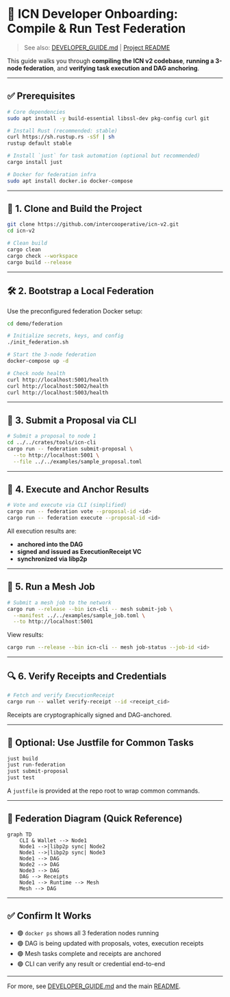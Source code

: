 # 🚀 ICN Developer Onboarding: Compile & Run Test Federation

> See also: [DEVELOPER_GUIDE.md](../architecture/DEVELOPER_GUIDE.md) | [Project README](../../README.md)

This guide walks you through **compiling the ICN v2 codebase**, **running a 3-node federation**, and **verifying task execution and DAG anchoring**.

---

## ✅ Prerequisites

```bash
# Core dependencies
sudo apt install -y build-essential libssl-dev pkg-config curl git

# Install Rust (recommended: stable)
curl https://sh.rustup.rs -sSf | sh
rustup default stable

# Install `just` for task automation (optional but recommended)
cargo install just

# Docker for federation infra
sudo apt install docker.io docker-compose
```

---

## 🧱 1. Clone and Build the Project

```bash
git clone https://github.com/intercooperative/icn-v2.git
cd icn-v2

# Clean build
cargo clean
cargo check --workspace
cargo build --release
```

---

## 🛠️ 2. Bootstrap a Local Federation

Use the preconfigured federation Docker setup:

```bash
cd demo/federation

# Initialize secrets, keys, and config
./init_federation.sh

# Start the 3-node federation
docker-compose up -d

# Check node health
curl http://localhost:5001/health
curl http://localhost:5002/health
curl http://localhost:5003/health
```

---

## 🧪 3. Submit a Proposal via CLI

```bash
# Submit a proposal to node 1
cd ../../crates/tools/icn-cli
cargo run -- federation submit-proposal \
  --to http://localhost:5001 \
  --file ../../examples/sample_proposal.toml
```

---

## 🔁 4. Execute and Anchor Results

```bash
# Vote and execute via CLI (simplified)
cargo run -- federation vote --proposal-id <id>
cargo run -- federation execute --proposal-id <id>
```

All execution results are:

* **anchored into the DAG**
* **signed and issued as ExecutionReceipt VC**
* **synchronized via libp2p**

---

## 🧪 5. Run a Mesh Job

```bash
# Submit a mesh job to the network
cargo run --release --bin icn-cli -- mesh submit-job \
  --manifest ../../examples/sample_job.toml \
  --to http://localhost:5001
```

View results:

```bash
cargo run --release --bin icn-cli -- mesh job-status --job-id <id>
```

---

## 🔍 6. Verify Receipts and Credentials

```bash
# Fetch and verify ExecutionReceipt
cargo run -- wallet verify-receipt --id <receipt_cid>
```

Receipts are cryptographically signed and DAG-anchored.

---

## 🧰 Optional: Use Justfile for Common Tasks

```bash
just build
just run-federation
just submit-proposal
just test
```

A `justfile` is provided at the repo root to wrap common commands.

---

## 📡 Federation Diagram (Quick Reference)

```mermaid
graph TD
    CLI & Wallet --> Node1
    Node1 -->|libp2p sync| Node2
    Node1 -->|libp2p sync| Node3
    Node1 --> DAG
    Node2 --> DAG
    Node3 --> DAG
    DAG --> Receipts
    Node1 --> Runtime --> Mesh
    Mesh --> DAG
```

---

## ✅ Confirm It Works

* 🟢 `docker ps` shows all 3 federation nodes running
* 🟢 DAG is being updated with proposals, votes, execution receipts
* 🟢 Mesh tasks complete and receipts are anchored
* 🟢 CLI can verify any result or credential end-to-end

---

For more, see [DEVELOPER_GUIDE.md](../architecture/DEVELOPER_GUIDE.md) and the main [README](../../README.md). 